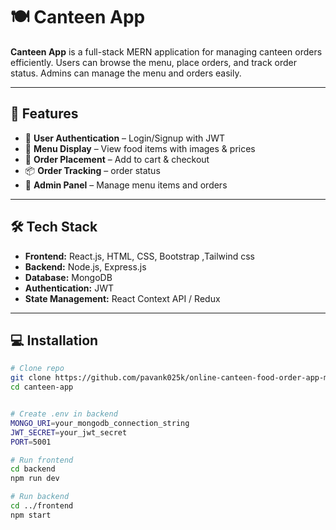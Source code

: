 # 🍽️ Canteen App



**Canteen App** is a full-stack MERN application for managing canteen orders efficiently. Users can browse the menu, place orders, and track order status. Admins can manage the menu and orders easily.

---

## 🚀 Features

- 🔐 **User Authentication** – Login/Signup with JWT  
- 🍔 **Menu Display** – View food items with images & prices  
- 🛒 **Order Placement** – Add to cart & checkout  
- 📦 **Order Tracking** –  order status  
- 📝 **Admin Panel** – Manage menu items and orders  

---

## 🛠️ Tech Stack

- **Frontend:** React.js, HTML, CSS, Bootstrap ,Tailwind css 
- **Backend:** Node.js, Express.js  
- **Database:** MongoDB  
- **Authentication:** JWT  
- **State Management:** React Context API / Redux  

---

## 💻 Installation

```bash
# Clone repo
git clone https://github.com/pavank025k/online-canteen-food-order-app-mern-
cd canteen-app


# Create .env in backend
MONGO_URI=your_mongodb_connection_string
JWT_SECRET=your_jwt_secret
PORT=5001

# Run frontend
cd backend
npm run dev

# Run backend
cd ../frontend
npm start
